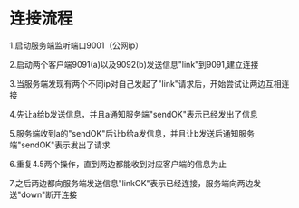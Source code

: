 

# 连接流程
1.启动服务端监听端口9001（公网ip）

2.启动两个客户端9091(a)以及9092(b)发送信息"link"到9091,建立连接

3.当服务端发现有两个不同ip对自己发起了"link"请求后，开始尝试让两边互相连接

4.先让a给b发送信息，并且a通知服务端"sendOK"表示已经发出了信息

5.服务端收到a的"sendOK"后让b给a发信息，并且让b发送后通知服务端"sendOK"表示发出了请求

6.重复4.5两个操作，直到两边都能收到对应客户端的信息为止

7.之后两边都向服务端发送信息"linkOK"表示已经连接，服务端向两边发送"down"断开连接
